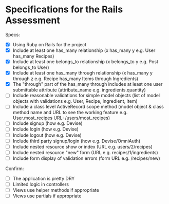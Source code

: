 # Specifications for the Rails Assessment

Specs:
- [x] Using Ruby on Rails for the project
- [x] Include at least one has_many relationship (x has_many y e.g. User has_many Recipes)
- [x] Include at least one belongs_to relationship (x belongs_to y e.g. Post belongs_to User)
- [x] Include at least one has_many through relationship (x has_many y through z e.g. Recipe has_many Items through Ingredients)
- [x] The "through" part of the has_many through includes at least one user submittable attribute (attribute_name e.g. ingredients.quantity)
- [ ] Include reasonable validations for simple model objects (list of model objects with validations e.g. User, Recipe, Ingredient, Item)
- [ ] Include a class level ActiveRecord scope method (model object & class method name and URL to see the working feature e.g. User.most_recipes URL: /users/most_recipes)
- [ ] Include signup (how e.g. Devise)
- [ ] Include login (how e.g. Devise)
- [ ] Include logout (how e.g. Devise)
- [ ] Include third party signup/login (how e.g. Devise/OmniAuth)
- [ ] Include nested resource show or index (URL e.g. users/2/recipes)
- [ ] Include nested resource "new" form (URL e.g. recipes/1/ingredients)
- [ ] Include form display of validation errors (form URL e.g. /recipes/new)

Confirm:
- [ ] The application is pretty DRY
- [ ] Limited logic in controllers
- [ ] Views use helper methods if appropriate
- [ ] Views use partials if appropriate
